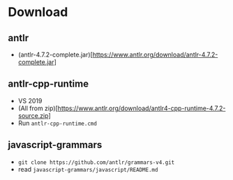 # Download


## antlr

* (antlr-4.7.2-complete.jar)[https://www.antlr.org/download/antlr-4.7.2-complete.jar]


## antlr-cpp-runtime

* VS 2019
* (All from zip)[https://www.antlr.org/download/antlr4-cpp-runtime-4.7.2-source.zip]
* Run `antlr-cpp-runtime.cmd`


## javascript-grammars

* `git clone https://github.com/antlr/grammars-v4.git`
* read `javascript-grammars/javascript/README.md`